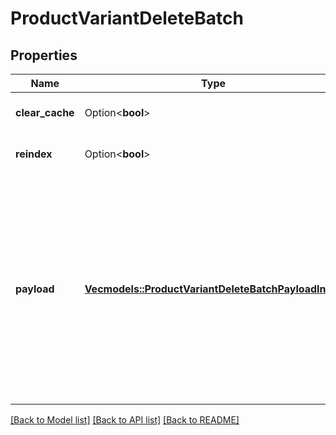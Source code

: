 # ProductVariantDeleteBatch

## Properties

Name | Type | Description | Notes
------------ | ------------- | ------------- | -------------
**clear_cache** | Option<**bool**> |  | [optional][default to false]
**reindex** | Option<**bool**> |  | [optional][default to false]
**payload** | [**Vec<models::ProductVariantDeleteBatchPayloadInner>**](ProductVariantDeleteBatch_payload_inner.md) | Contains an array of product variant deletion requests, each including the product ID and variant ID. The list of properties may vary depending on the specific platform. | 

[[Back to Model list]](../README.md#documentation-for-models) [[Back to API list]](../README.md#documentation-for-api-endpoints) [[Back to README]](../README.md)


